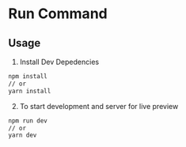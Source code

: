 # Run Command

## Usage

1. Install Dev Depedencies
```sh
npm install 
// or 
yarn install
```
2. To start development and server for live preview
```sh
npm run dev 
// or 
yarn dev
```
